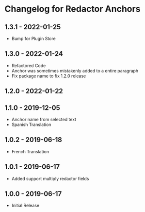 # Changelog for Redactor Anchors

## 1.3.1 - 2022-01-25
- Bump for Plugin Store

## 1.3.0 - 2022-01-24
- Refactored Code
- Anchor was sometimes mistakenly added to a entire paragraph
- Fix package name to fix 1.2.0 release

## 1.2.0 - 2022-01-22

## 1.1.0 - 2019-12-05
- Anchor name from selected text
- Spanish Translation

## 1.0.2 - 2019-06-18
- French Translation

## 1.0.1 - 2019-06-17
- Added support multiply redactor fields

## 1.0.0 - 2019-06-17
- Initial Release
